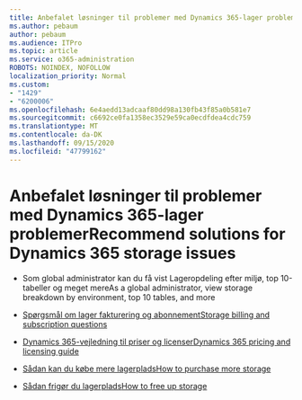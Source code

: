 ```yaml
---
title: Anbefalet løsninger til problemer med Dynamics 365-lager problemer
ms.author: pebaum
author: pebaum
ms.audience: ITPro
ms.topic: article
ms.service: o365-administration
ROBOTS: NOINDEX, NOFOLLOW
localization_priority: Normal
ms.custom:
- "1429"
- "6200006"
ms.openlocfilehash: 6e4aedd13adcaaf80dd98a130fb43f85a0b581e7
ms.sourcegitcommit: c6692ce0fa1358ec3529e59ca0ecdfdea4cdc759
ms.translationtype: MT
ms.contentlocale: da-DK
ms.lasthandoff: 09/15/2020
ms.locfileid: "47799162"
---
```

# <a name="recommend-solutions-for-dynamics-365-storage-issues"></a><span data-ttu-id="ec263-102">Anbefalet løsninger til problemer med Dynamics 365-lager problemer</span><span class="sxs-lookup"><span data-stu-id="ec263-102">Recommend solutions for Dynamics 365 storage issues</span></span>

* <span data-ttu-id="ec263-103">Som global administrator kan du få vist Lageropdeling efter miljø, top 10-tabeller og meget mere</span><span class="sxs-lookup"><span data-stu-id="ec263-103">As a global administrator, view storage breakdown by environment, top 10 tables, and more</span></span>

* [<span data-ttu-id="ec263-104">Spørgsmål om lager fakturering og abonnement</span><span class="sxs-lookup"><span data-stu-id="ec263-104">Storage billing and subscription questions</span></span>](https://docs.microsoft.com/dynamics365/customer-engagement/admin/contact-information-microsoft-dynamics-365-online-billing-support)

* [<span data-ttu-id="ec263-105">Dynamics 365-vejledning til priser og licenser</span><span class="sxs-lookup"><span data-stu-id="ec263-105">Dynamics 365 pricing and licensing guide</span></span>](https://dynamics.microsoft.com/pricing/)

* [<span data-ttu-id="ec263-106">Sådan kan du købe mere lagerplads</span><span class="sxs-lookup"><span data-stu-id="ec263-106">How to purchase more storage</span></span>](https://docs.microsoft.com/dynamics365/customer-engagement/admin/manage-storage#add-storage-to-dynamics-365-online)

* [<span data-ttu-id="ec263-107">Sådan frigør du lagerplads</span><span class="sxs-lookup"><span data-stu-id="ec263-107">How to free up storage</span></span>](https://docs.microsoft.com/dynamics365/customer-engagement/admin/free-storage-space)
